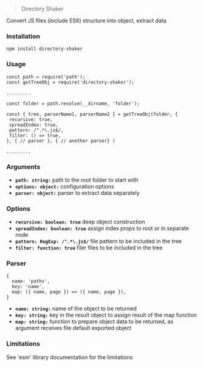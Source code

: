 > Directory Shaker

Convert JS files (include ES6) structure into object, extract data

### Installation

```code
npm install directory-shaker
```

### Usage

```code
const path = require('path');
const getTreeObj = require('directory-shaker');

.........

const folder = path.resolve(__dirname, 'folder');

const { tree, parserName1, parserName2 } = getTreeObj(folder, {
 recursive: true,
 spreadIndex: true,
 pattern: /^.*\.js$/,
 filter: () => true,
}, { // parser }, { // another parser} )

.........
```
### Arguments

- **`path: string:`** path to the root folder to start with 
- **`options: object:`** configuration options 
- **`parser: object:`** parser to extract data separately

### Options

- **`recursive: boolean: true`** deep object construction
- **`spreadIndex: boolean: true`** assign index props to root or in separate node
- **`pattern: RegExp: /^.*\.js$/`** file pattern to be included in the tree
- **`filter: function: true`** filer files to be included in the tree

### Parser

```code
{
  name: 'paths',
  key: 'name',
  map: ({ name, page }) => ({ name, page }),
}
```

- **`name: string:`** name of the object to be returned
- **`key: string:`** key in the result object to assign result of the map function 
- **`map: string:`** function to prepare object data to be returned, as argument receives file default exported object

### Limitations

See 'esm' library documentation for the limitations
